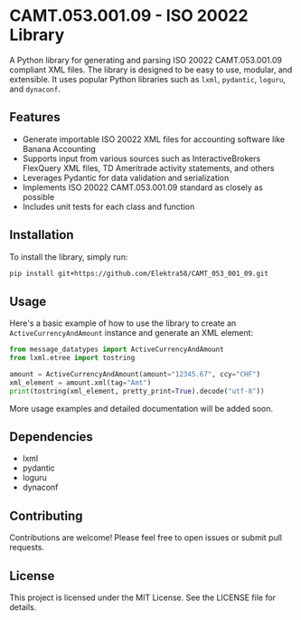 # CAMT.053.001.09 - ISO 20022 Library

A Python library for generating and parsing ISO 20022 CAMT.053.001.09 compliant XML files. The library is designed to be easy to use, modular, and extensible. It uses popular Python libraries such as `lxml`, `pydantic`, `loguru`, and `dynaconf`.

## Features

- Generate importable ISO 20022 XML files for accounting software like Banana Accounting
- Supports input from various sources such as InteractiveBrokers FlexQuery XML files, TD Ameritrade activity statements, and others
- Leverages Pydantic for data validation and serialization
- Implements ISO 20022 CAMT.053.001.09 standard as closely as possible
- Includes unit tests for each class and function

## Installation

To install the library, simply run:

```bash
pip install git+https://github.com/Elektra58/CAMT_053_001_09.git
```


## Usage

Here's a basic example of how to use the library to create an `ActiveCurrencyAndAmount` instance and generate an XML element:

```python
from message_datatypes import ActiveCurrencyAndAmount
from lxml.etree import tostring

amount = ActiveCurrencyAndAmount(amount="12345.67", ccy="CHF")
xml_element = amount.xml(tag="Amt")
print(tostring(xml_element, pretty_print=True).decode("utf-8"))
```

More usage examples and detailed documentation will be added soon.

## Dependencies
- lxml
- pydantic
- loguru
- dynaconf

## Contributing
Contributions are welcome! Please feel free to open issues or submit pull requests.

## License
This project is licensed under the MIT License. See the LICENSE file for details.